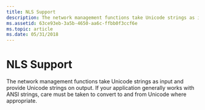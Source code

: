 ```yaml
---
title: NLS Support
description: The network management functions take Unicode strings as input and provide Unicode strings on output. If your application generally works with ANSI strings, care must be taken to convert to and from Unicode where appropriate.
ms.assetid: 63ce93eb-3a5b-4650-aa6c-ffbb0f3ccf6e
ms.topic: article
ms.date: 05/31/2018
---
```


# NLS Support

The network management functions take Unicode strings as input and provide Unicode strings on output. If your application generally works with ANSI strings, care must be taken to convert to and from Unicode where appropriate.

 

 




